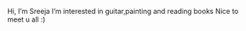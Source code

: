 Hi, I’m Sreeja
I’m interested in guitar,painting and reading books
Nice to meet u all :)

<!---
Sreeja2211/Sreeja2211 is a ✨ special ✨ repository because its `README.md` (this file) appears on your GitHub profile.
You can click the Preview link to take a look at your changes.
--->
